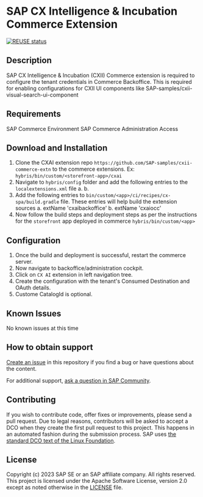 # SAP CX Intelligence & Incubation Commerce Extension

[![REUSE status](https://api.reuse.software/badge/github.com/SAP-samples/cxii-commerce-extn)](https://api.reuse.software/info/github.com/SAP-samples/cxii-commerce-extn)

## Description
SAP CX Intelligence & Incubation (CXII) Commerce extension is required to configure the tenant credentials in Commerce Backoffice.
This is required for enabling configurations for CXII UI components like SAP-samples/cxii-visual-search-ui-component

## Requirements
SAP Commerce Environment
SAP Commerce Administration Access

## Download and Installation
1. Clone the CXAI extension repo `https://github.com/SAP-samples/cxii-commerce-extn` to the commerce extensions.
    Ex: `hybris/bin/custom/<storefront-app>/cxai`
2. Navigate to `hybris/config` folder and add the following entries to the `localextensions.xml` file
    a. <extension name='cxaibackoffice' />
    b. <extension name='cxaiocc' />
3. Add the following entries to `bin/custom/<app>/ci/recipes/cx-spa/build.gradle` file. These entries will help build the extension sources
    a. extName 'cxaibackoffice'
    b. extName 'cxaiocc'
4. Now follow the build steps and deployment steps as per the instructions for the `storefront` app deployed in commerce `hybris/bin/custom/<app>`

## Configuration
1. Once the build and deployment is successful, restart the commerce server.
2. Now navigate to backoffice/administration cockpit.
3. Click on `CX AI` extension in left navigation tree.
4. Create the configuration with the tenant's Consumed Destination and OAuth details.
5. Custome CatalogId is optional.
## Known Issues
No known issues at this time
<!-- You may simply state "No known issues. -->

## How to obtain support
[Create an issue](https://github.com/SAP-samples/cxii-commerce-extn/issues) in this repository if you find a bug or have questions about the content.
 
For additional support, [ask a question in SAP Community](https://answers.sap.com/questions/ask.html).

## Contributing
If you wish to contribute code, offer fixes or improvements, please send a pull request. Due to legal reasons, contributors will be asked to accept a DCO when they create the first pull request to this project. This happens in an automated fashion during the submission process. SAP uses [the standard DCO text of the Linux Foundation](https://developercertificate.org/).

## License
Copyright (c) 2023 SAP SE or an SAP affiliate company. All rights reserved. This project is licensed under the Apache Software License, version 2.0 except as noted otherwise in the [LICENSE](LICENSE) file.
